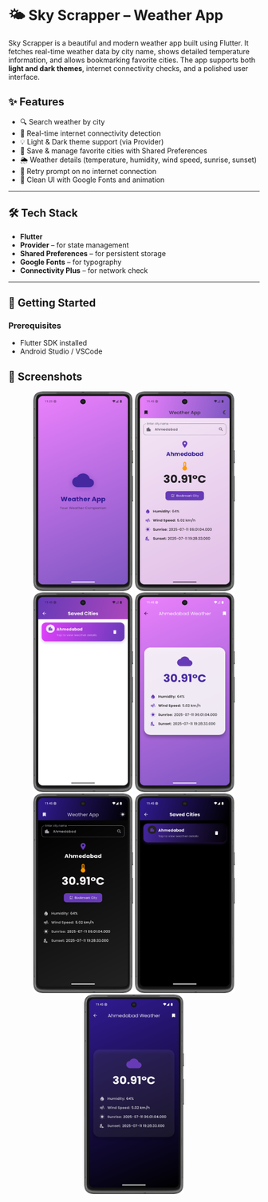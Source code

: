 # 🌤️ Sky Scrapper – Weather App

Sky Scrapper is a beautiful and modern weather app built using Flutter. It fetches real-time weather data by city name, shows detailed temperature information, and allows bookmarking favorite cities. The app supports both **light and dark themes**, internet connectivity checks, and a polished user interface.

## ✨ Features

- 🔍 Search weather by city
- 📡 Real-time internet connectivity detection
- 💡 Light & Dark theme support (via Provider)
- 📍 Save & manage favorite cities with Shared Preferences
- 🌦️ Weather details (temperature, humidity, wind speed, sunrise, sunset)
- 🔁 Retry prompt on no internet connection
- 🎨 Clean UI with Google Fonts and animation

---


## 🛠️ Tech Stack

- **Flutter**
- **Provider** – for state management
- **Shared Preferences** – for persistent storage
- **Google Fonts** – for typography
- **Connectivity Plus** – for network check

---

## 🚀 Getting Started

### Prerequisites

- Flutter SDK installed
- Android Studio / VSCode


## 📱 Screenshots
<p align="center">
<img src="https://github.com/Dk12211221/Sky-Scrapper/blob/main/ScreenShot/1.png" alt="App Screenshot" width="200" height="400"/>
<img src="https://github.com/Dk12211221/Sky-Scrapper/blob/main/ScreenShot/2.png" alt="App Screenshot" width="200" height="400"/>
<img src="https://github.com/Dk12211221/Sky-Scrapper/blob/main/ScreenShot/3.png" alt="App Screenshot" width="200" height="400"/>
<img src="https://github.com/Dk12211221/Sky-Scrapper/blob/main/ScreenShot/4.png" alt="App Screenshot" width="200" height="400"/>
<img src="https://github.com/Dk12211221/Sky-Scrapper/blob/main/ScreenShot/5.png" alt="App Screenshot" width="200" height="400"/>
<img src="https://github.com/Dk12211221/Sky-Scrapper/blob/main/ScreenShot/6.png" alt="App Screenshot" width="200" height="400"/>
<img src="https://github.com/Dk12211221/Sky-Scrapper/blob/main/ScreenShot/7.png" alt="App Screenshot" width="200" height="400"/>

</p>
